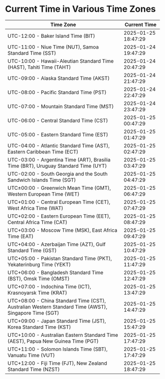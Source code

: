 # Current Time in Various Time Zones

| Time Zone | Current Time |
|-----------|--------------|
| UTC-12:00 - Baker Island Time (BIT) | 2025-01-25 18:47:29 |
| UTC-11:00 - Niue Time (NUT), Samoa Standard Time (SST) | 2025-01-24 19:47:29 |
| UTC-10:00 - Hawaii-Aleutian Standard Time (HAST), Tahiti Time (TAHT) | 2025-01-24 20:47:29 |
| UTC-09:00 - Alaska Standard Time (AKST) | 2025-01-24 21:47:29 |
| UTC-08:00 - Pacific Standard Time (PST) | 2025-01-24 22:47:29 |
| UTC-07:00 - Mountain Standard Time (MST) | 2025-01-24 23:47:29 |
| UTC-06:00 - Central Standard Time (CST) | 2025-01-25 00:47:29 |
| UTC-05:00 - Eastern Standard Time (EST) | 2025-01-25 01:47:29 |
| UTC-04:00 - Atlantic Standard Time (AST), Eastern Caribbean Time (ECT) | 2025-01-25 02:47:29 |
| UTC-03:00 - Argentina Time (ART), Brasília Time (BRT), Uruguay Standard Time (UYT) | 2025-01-25 03:47:29 |
| UTC-02:00 - South Georgia and the South Sandwich Islands Time (SGT) | 2025-01-25 04:47:29 |
| UTC±00:00 - Greenwich Mean Time (GMT), Western European Time (WET) | 2025-01-25 06:47:29 |
| UTC+01:00 - Central European Time (CET), West Africa Time (WAT) | 2025-01-25 07:47:29 |
| UTC+02:00 - Eastern European Time (EET), Central Africa Time (CAT) | 2025-01-25 08:47:29 |
| UTC+03:00 - Moscow Time (MSK), East Africa Time (EAT) | 2025-01-25 09:47:29 |
| UTC+04:00 - Azerbaijan Time (AZT), Gulf Standard Time (GST) | 2025-01-25 10:47:29 |
| UTC+05:00 - Pakistan Standard Time (PKT), Yekaterinburg Time (YEKT) | 2025-01-25 11:47:29 |
| UTC+06:00 - Bangladesh Standard Time (BST), Omsk Time (OMST) | 2025-01-25 12:47:29 |
| UTC+07:00 - Indochina Time (ICT), Krasnoyarsk Time (KRAT) | 2025-01-25 13:47:29 |
| UTC+08:00 - China Standard Time (CST), Australian Western Standard Time (AWST), Singapore Time (SGT) | 2025-01-25 14:47:29 |
| UTC+09:00 - Japan Standard Time (JST), Korea Standard Time (KST) | 2025-01-25 15:47:29 |
| UTC+10:00 - Australian Eastern Standard Time (AEST), Papua New Guinea Time (PGT) | 2025-01-25 17:47:29 |
| UTC+11:00 - Solomon Islands Time (SBT), Vanuatu Time (VUT) | 2025-01-25 17:47:29 |
| UTC+12:00 - Fiji Time (FJT), New Zealand Standard Time (NZST) | 2025-01-25 18:47:29 |

